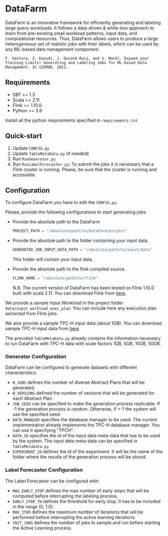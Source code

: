 # DataFarm

DataFarm is an innovative framework for efficiently generating and labeling large query workloads. 
It follows a data-driven & white-box approach to learn from pre-existing small workload patterns, input data, and computational resources. 
Thus, DataFarm allows users to produce a large heterogeneous set of realistic jobs with their labels, which can be used by any ML-based data management component.

```F. Ventura, Z. Kaoudi, J. Quiané-Ruiz, and V. Markl. Expand your Training Limits! Generating and Labeling Jobs for ML-based Data Management. In SIGMOD, 2021.```

## Requirements

- SBT >= 1.3 
- Scala == 2.11
- Flink == 1.10.0
- Python == 3.6

Install all the python requirements specified in `requirements.txt`

## Quick-start

1. Update `CONFIG.py`
2. Update `TableMetaData.py` (if needed)
3. Run `RunGenerator.py` 
4. Run `RunLabelForecaster.py`: To submit the jobs it is necessary that a Flink cluster is running. Please, be sure that the cluster is running and accessible.

## Configuration
To configure DataFarm you have to edit the `CONFIG.py`.

Please, provide the following configurations to start generating jobs:

- Provide the absolute path to the DataFarm
    ```Python
    PROJECT_PATH = "/absolute/path/to/DataFarm/project"
    ```

- Provide the absolute path to the folder containing your input data
    ```Python
    GENERATED_JOB_INPUT_DATA_PATH = "/absolute/path/to/input/data" 
    ```
    This folder will contain your input data.
    
- Provide the absolute path to the flink compiled source.
    ```Python
    FLINK_HOME = "/absolute/path/to/flink"
    ```
    N.B. The current version of DataFarm has been tested on Flink 1.10.0 built with scala 2.11. You can download Flink from [here](https://archive.apache.org/dist/flink/flink-1.10.0/flink-1.10.0-bin-scala_2.11.tgz).
    
We provide a sample _Input Workload_ in the project folder `data/input_workload_exec_plan`. 
You can include here any execution plan extracted from Flink jobs.

We also provide a sample TPC-H input data (about 1GB).
You can download sample TPC-H input data from [here](https://www.kaggle.com/fven7u/tpch-1gb).

The provided `TableMetaData.py` already contains the information necessary to run DataFarm with TPC-H data with scale factors 1GB, 5GB, 10GB, 50GB.

### Generator Configuration
DataFarm can be configured to generate datasets with different characteristics:

- `N_JOBS` defines the number of diverse Abstract Plans that will be generated.
- `N_VERSIONS` defined the number of versions that will be generated for each Abstract Plan.
- `JOB_SEED` can be specified to make the generation process replicable. If -1 the generation process is random. Otherwise, if >-1 the system will use the specified seed.
- `DATA_MANAGER` specifies the database manager to be used. The current implementation already implements the TPC-H database manager. You can use it specifying "TPCH".
- `DATA_ID` specifies the id of the input data meta-data that has to be used by the system. The input data meta-data can be specified in `TableMetaData.py`.
- `EXPERIMENT_ID` defines the id of the experiment. It will be the name of the folder where the results of the generation process will be stored.


### Label Forecaster Configuration
The Label Forecaster can be configured with:

- `MAX_EARLY_STOP` defines the max number of early stops that will be computed before interrupting the labeling process.
- `EARLY_STOP_TH` defines the threshold for early stop. It has to be included in the range (0, 1.0).
- `MAX_ITER` defines the maximum number of iterations that will be performed before interrupting the active learning iterations.
- `INIT_JOBS` defines the number of jobs to sample and run before starting the Active Learning process.